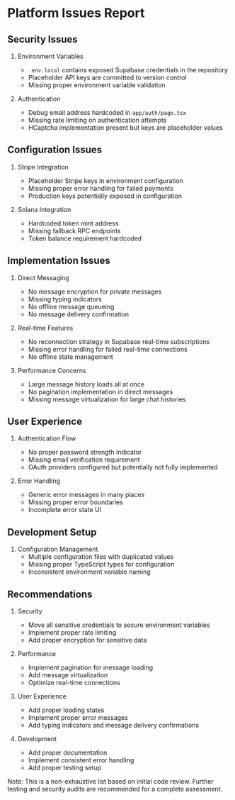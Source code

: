 # Platform Issues Report

## Security Issues

1. Environment Variables
   - `.env.local` contains exposed Supabase credentials in the repository
   - Placeholder API keys are committed to version control
   - Missing proper environment variable validation

2. Authentication
   - Debug email address hardcoded in `app/auth/page.tsx`
   - Missing rate limiting on authentication attempts
   - HCaptcha implementation present but keys are placeholder values

## Configuration Issues

1. Stripe Integration
   - Placeholder Stripe keys in environment configuration
   - Missing proper error handling for failed payments
   - Production keys potentially exposed in configuration

2. Solana Integration
   - Hardcoded token mint address
   - Missing fallback RPC endpoints
   - Token balance requirement hardcoded

## Implementation Issues

1. Direct Messaging
   - No message encryption for private messages
   - Missing typing indicators
   - No offline message queueing
   - No message delivery confirmation

2. Real-time Features
   - No reconnection strategy in Supabase real-time subscriptions
   - Missing error handling for failed real-time connections
   - No offline state management

3. Performance Concerns
   - Large message history loads all at once
   - No pagination implementation in direct messages
   - Missing message virtualization for large chat histories

## User Experience

1. Authentication Flow
   - No proper password strength indicator
   - Missing email verification requirement
   - OAuth providers configured but potentially not fully implemented

2. Error Handling
   - Generic error messages in many places
   - Missing proper error boundaries
   - Incomplete error state UI

## Development Setup

1. Configuration Management
   - Multiple configuration files with duplicated values
   - Missing proper TypeScript types for configuration
   - Inconsistent environment variable naming

## Recommendations

1. Security
   - Move all sensitive credentials to secure environment variables
   - Implement proper rate limiting
   - Add proper encryption for sensitive data

2. Performance
   - Implement pagination for message loading
   - Add message virtualization
   - Optimize real-time connections

3. User Experience
   - Add proper loading states
   - Implement proper error messages
   - Add typing indicators and message delivery confirmations

4. Development
   - Add proper documentation
   - Implement consistent error handling
   - Add proper testing setup

Note: This is a non-exhaustive list based on initial code review. Further testing and security audits are recommended for a complete assessment. 